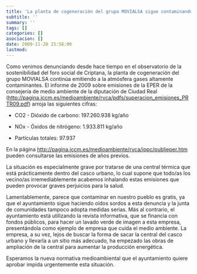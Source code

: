 ```yaml
---
title: 'La planta de cogeneración del grupo MOVIALSA sigue contaminando el aire que respiramos'
subtitle: ''
summary: ''
tags: []
categories: []
asociacion: []
date: 2009-11-20 15:58:00
lastmod:
---
```


Como venimos denunciando desde hace tiempo en el observatorio de la sostenibilidad del foro social de Criptana, la planta de cogeneración del grupo MOVIALSA continúa emitiendo a la atmósfera gases altamente contaminantes. El informe de 2009 sobre emisiones de la EPER de la consejería de medio ambiente de la diputación de Ciudad Real (http://pagina.jccm.es/medioambiente/rvca/pdfs/superacion_emisiones_PRTR09.pdf) arroja las siguientes cifras:


-  CO2 - Dióxido de carbono: 197.260.938 kg/año

-  NOx - Óxidos de nitrógeno: 1.933.811 kg/año

-  Partículas totales: 97.937

En la página http://pagina.jccm.es/medioambiente/rvca/ippc/publieper.htm pueden consultarse las emisiones de años previos. 

La situación es especialmente grave por tratarse de una central térmica que está prácticamente dentro del casco urbano, lo cual supone que todo/as los vecino/as irremediablemente acabemos inhalando estas emisiones que pueden provocar graves perjuicios para la salud. 

Lamentablemente, parece que contaminar en nuestro pueblo es gratis, ya que el ayuntamiento sigue haciendo oídos sordos a esta denuncia y la junta de comunidades tampoco adopta medidas serias. Más al contrario, el ayuntamiento está utilizando la revista informativa, que se financia con fondos públicos, para hacer un lavado verde de imagen a esta empresa, presentándola como ejemplo de empresa que cuida el medio ambiente. La empresa, a su vez, lejos de buscar la forma de sacar la central del casco urbano y llevarla a un sitio más adecuado, ha empezado las obras de ampliación de la central para aumentar la producción energética.

Esperamos la nueva normativa medioambiental que el ayuntamiento quiere aprobar impida urgentemente esta situación. 

